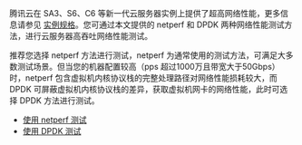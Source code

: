 腾讯云在 SA3、S6、C6 等新一代云服务器实例上提供了超高网络性能，更多信息请参见 [实例规格](https://cloud.tencent.com/document/product/213/11518)。您可通过本文提供的 netperf 和 DPDK 两种网络性能测试方法，进行云服务器高吞吐网络性能测试。

推荐您选择 netperf 方法进行测试，netperf 为通常使用的测试方法，可满足大多数测试场景。但当您的机器配置较高（pps 超过1000万且带宽大于50Gbps）时，netperf 包含虚拟机内核协议栈的完整处理路径对网络性能损耗较大，而 DPDK 可屏蔽虚拟机内核协议栈的差异，获取虚拟机网卡的网络性能，此时可选择 DPDK 方法进行测试。 
 - [使用 netperf 测试](https://cloud.tencent.com/document/product/213/56299)
 - [使用 DPDK 测试](https://cloud.tencent.com/document/product/213/56300)
 

